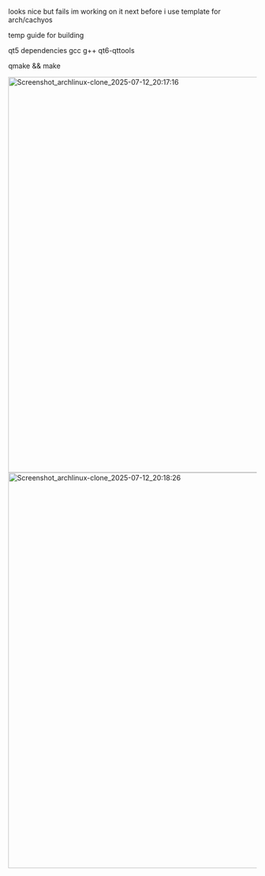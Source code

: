 looks nice but fails im working on it next before i use template for arch/cachyos

temp guide for building 

qt5 dependencies gcc g++ qt6-qttools

qmake && make

<img width="1280" height="800" alt="Screenshot_archlinux-clone_2025-07-12_20:17:16" src="https://github.com/user-attachments/assets/bf862daf-6932-473a-816f-78e5a84e261b" />

<img width="1280" height="800" alt="Screenshot_archlinux-clone_2025-07-12_20:18:26" src="https://github.com/user-attachments/assets/defa18b1-a218-48e7-9552-15c1db18dc86" />
